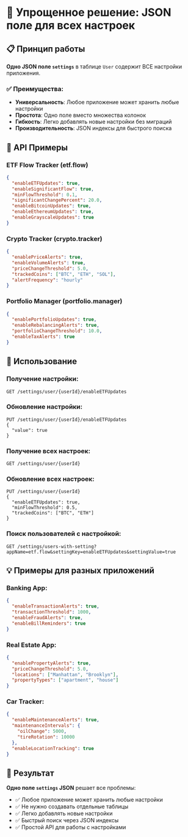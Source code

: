 # 🎯 Упрощенное решение: JSON поле для всех настроек

## 📋 Принцип работы

**Одно JSON поле `settings`** в таблице `User` содержит ВСЕ настройки приложения.

### ✅ Преимущества:

- **Универсальность**: Любое приложение может хранить любые настройки
- **Простота**: Одно поле вместо множества колонок
- **Гибкость**: Легко добавлять новые настройки без миграций
- **Производительность**: JSON индексы для быстрого поиска

## 🔧 API Примеры

### **ETF Flow Tracker (etf.flow)**

```json
{
  "enableETFUpdates": true,
  "enableSignificantFlow": true,
  "minFlowThreshold": 0.1,
  "significantChangePercent": 20.0,
  "enableBitcoinUpdates": true,
  "enableEthereumUpdates": true,
  "enableGrayscaleUpdates": true
}
```

### **Crypto Tracker (crypto.tracker)**

```json
{
  "enablePriceAlerts": true,
  "enableVolumeAlerts": true,
  "priceChangeThreshold": 5.0,
  "trackedCoins": ["BTC", "ETH", "SOL"],
  "alertFrequency": "hourly"
}
```

### **Portfolio Manager (portfolio.manager)**

```json
{
  "enablePortfolioUpdates": true,
  "enableRebalancingAlerts": true,
  "portfolioChangeThreshold": 10.0,
  "enableTaxAlerts": true
}
```

## 🚀 Использование

### **Получение настройки:**

```http
GET /settings/user/{userId}/enableETFUpdates
```

### **Обновление настройки:**

```http
PUT /settings/user/{userId}/enableETFUpdates
{
  "value": true
}
```

### **Получение всех настроек:**

```http
GET /settings/user/{userId}
```

### **Обновление всех настроек:**

```http
PUT /settings/user/{userId}
{
  "enableETFUpdates": true,
  "minFlowThreshold": 0.5,
  "trackedCoins": ["BTC", "ETH"]
}
```

### **Поиск пользователей с настройкой:**

```http
GET /settings/users-with-setting?appName=etf.flow&settingKey=enableETFUpdates&settingValue=true
```

## 💡 Примеры для разных приложений

### **Banking App:**

```json
{
  "enableTransactionAlerts": true,
  "transactionThreshold": 1000,
  "enableFraudAlerts": true,
  "enableBillReminders": true
}
```

### **Real Estate App:**

```json
{
  "enablePropertyAlerts": true,
  "priceChangeThreshold": 5.0,
  "locations": ["Manhattan", "Brooklyn"],
  "propertyTypes": ["apartment", "house"]
}
```

### **Car Tracker:**

```json
{
  "enableMaintenanceAlerts": true,
  "maintenanceIntervals": {
    "oilChange": 5000,
    "tireRotation": 10000
  },
  "enableLocationTracking": true
}
```

## 🎯 Результат

**Одно поле `settings` JSON** решает все проблемы:

- ✅ Любое приложение может хранить любые настройки
- ✅ Не нужно создавать отдельные таблицы
- ✅ Легко добавлять новые настройки
- ✅ Быстрый поиск через JSON индексы
- ✅ Простой API для работы с настройками
